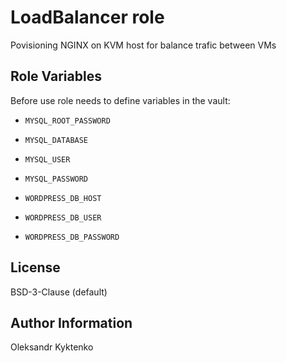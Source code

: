 LoadBalancer role
=========

Povisioning NGINX on KVM host for balance trafic between VMs

Role Variables
--------------

Before use role needs to define variables in the vault:

 -     MYSQL_ROOT_PASSWORD
 -     MYSQL_DATABASE
 -     MYSQL_USER
 -     MYSQL_PASSWORD
 -     WORDPRESS_DB_HOST
 -     WORDPRESS_DB_USER
 -     WORDPRESS_DB_PASSWORD

 

License
-------

BSD-3-Clause (default)


Author Information
------------------

Oleksandr Kyktenko
